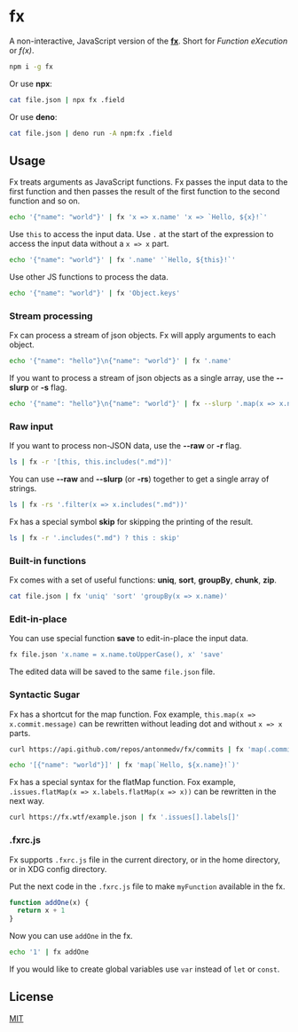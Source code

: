 # fx

A non-interactive, JavaScript version of the [**fx**](https://fx.wtf). 
Short for _Function eXecution_ or _f(x)_.

```sh
npm i -g fx
```

Or use **npx**:

```sh
cat file.json | npx fx .field
```

Or use **deno**:

```sh
cat file.json | deno run -A npm:fx .field
```

## Usage

Fx treats arguments as JavaScript functions. Fx passes the input data to the first
function and then passes the result of the first function to the second function 
and so on.

```sh
echo '{"name": "world"}' | fx 'x => x.name' 'x => `Hello, ${x}!`'
```

Use `this` to access the input data. Use `.` at the start of the expression to 
access the input data without a `x => x` part.

```sh
echo '{"name": "world"}' | fx '.name' '`Hello, ${this}!`'
```

Use other JS functions to process the data.

```sh
echo '{"name": "world"}' | fx 'Object.keys'
```

### Stream processing

Fx can process a stream of json objects. Fx will apply arguments to each object.

```sh
echo '{"name": "hello"}\n{"name": "world"}' | fx '.name'
```

If you want to process a stream of json objects as a single array, 
use the **--slurp** or **-s** flag.

```sh
echo '{"name": "hello"}\n{"name": "world"}' | fx --slurp '.map(x => x.name)' '.join(", ")'
```

### Raw input

If you want to process non-JSON data, use the **--raw** or **-r** flag.

```sh
ls | fx -r '[this, this.includes(".md")]'
```

You can use **--raw** and **--slurp** (or **-rs**) together to get a single array of strings.

```sh
ls | fx -rs '.filter(x => x.includes(".md"))'
```

Fx has a special symbol **skip** for skipping the printing of the result.

```sh
ls | fx -r '.includes(".md") ? this : skip'
```

### Built-in functions

Fx comes with a set of useful functions: **uniq**, **sort**, **groupBy**, **chunk**, **zip**.

```sh
cat file.json | fx 'uniq' 'sort' 'groupBy(x => x.name)'
```

### Edit-in-place

You can use special function **save** to edit-in-place the input data.

```sh
fx file.json 'x.name = x.name.toUpperCase(), x' 'save'
```

The edited data will be saved to the same `file.json` file.

### Syntactic Sugar

Fx has a shortcut for the map function. Fox example, `this.map(x => x.commit.message)`
can be rewritten without leading dot and without `x => x` parts.  

```sh
curl https://api.github.com/repos/antonmedv/fx/commits | fx 'map(.commit.message)'
```

```sh
echo '[{"name": "world"}]' | fx 'map(`Hello, ${x.name}!`)'
```

Fx has a special syntax for the flatMap function. Fox example,
`.issues.flatMap(x => x.labels.flatMap(x => x))` can be rewritten in the next way.

```sh
curl https://fx.wtf/example.json | fx '.issues[].labels[]'
```

### .fxrc.js

Fx supports `.fxrc.js` file in the current directory, or in the home directory, or in XDG config directory.

Put the next code in the `.fxrc.js` file to make `myFunction` available in the fx.

```js
function addOne(x) {
  return x + 1
}
```

Now you can use `addOne` in the fx.

```sh
echo '1' | fx addOne
```

If you would like to create global variables use `var` instead of `let` or `const`.

## License

[MIT](../LICENSE)
